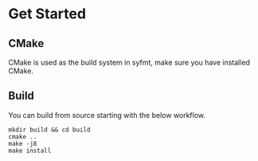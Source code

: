 # Get Started

## CMake

CMake is used as the build system in syfmt, make sure you have installed CMake.

## Build

You can build from source starting with the below workflow.

```
mkdir build && cd build
cmake ..
make -j8
make install
```
